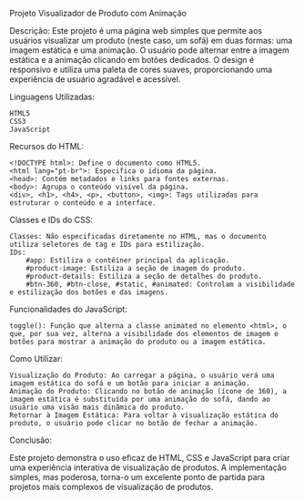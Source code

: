 Projeto Visualizador de Produto com Animação

Descrição:
Este projeto é uma página web simples que permite aos usuários visualizar um produto (neste caso, um sofá) em duas formas: uma imagem estática e uma animação. O usuário pode alternar entre a imagem estática e a animação clicando em botões dedicados. O design é responsivo e utiliza uma paleta de cores suaves, proporcionando uma experiência de usuário agradável e acessível.

Linguagens Utilizadas:

    HTML5
    CSS3
    JavaScript

Recursos do HTML:

    <!DOCTYPE html>: Define o documento como HTML5.
    <html lang="pt-br">: Especifica o idioma da página.
    <head>: Contém metadados e links para fontes externas.
    <body>: Agrupa o conteúdo visível da página.
    <div>, <h1>, <h4>, <p>, <button>, <img>: Tags utilizadas para estruturar o conteúdo e a interface.

Classes e IDs do CSS:

    Classes: Não especificadas diretamente no HTML, mas o documento utiliza seletores de tag e IDs para estilização.
    IDs:
        #app: Estiliza o contêiner principal da aplicação.
        #product-image: Estiliza a seção de imagem do produto.
        #product-details: Estiliza a seção de detalhes do produto.
        #btn-360, #btn-close, #static, #animated: Controlam a visibilidade e estilização dos botões e das imagens.

Funcionalidades do JavaScript:

    toggle(): Função que alterna a classe animated no elemento <html>, o que, por sua vez, alterna a visibilidade dos elementos de imagem e botões para mostrar a animação do produto ou a imagem estática.

Como Utilizar:

    Visualização do Produto: Ao carregar a página, o usuário verá uma imagem estática do sofá e um botão para iniciar a animação.
    Animação do Produto: Clicando no botão de animação (ícone de 360), a imagem estática é substituída por uma animação do sofá, dando ao usuário uma visão mais dinâmica do produto.
    Retornar à Imagem Estática: Para voltar à visualização estática do produto, o usuário pode clicar no botão de fechar a animação.

Conclusão:

Este projeto demonstra o uso eficaz de HTML, CSS e JavaScript para criar uma experiência interativa de visualização de produtos. A implementação simples, mas poderosa, torna-o um excelente ponto de partida para projetos mais complexos de visualização de produtos.